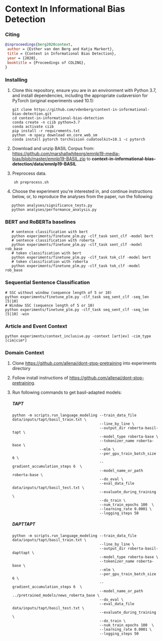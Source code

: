 # Context In Informational Bias Detection

### Citing


```bibtex
@inproceedings{berg2020context,
 author = {Esther van den Berg and Katja Markert},
 title = {Context in Informational Bias Detection},
 year = {2020},
 booktitle = {Proceedings of COLING},
}
```

### Installing

1. Clone this repository, ensure you are in an environment with Python 3.7, and install dependencies, including the appropriate cudaversion for PyTorch (original experiments used 10.1):

   ```shell script
   git clone https://github.com/vdenberg/context-in-informational-bias-detection.git
   cd context-in-informational-bias-detection
   conda create -n ciib python=3.7
   conda activate ciib
   pip install -r requirements.txt
   python -m spacy download en_core_web_sm   
   conda install pytorch torchvision cudatoolkit=10.1 -c pytorch
   ```

2. Download and unzip BASIL Corpus from: https://github.com/marshallwhiteorg/emnlp19-media-bias/blob/master/emnlp19-BASIL.zip
   to **context-in-informational-bias-detection/data/emnlp19-BASIL**

3. Preprocess data.

```shell script
    sh preprocess.sh
   ```

4. Choose the experiment you're interested in, and continue instructions below, or, to reproduce the analyses from the paper,
run the following:

 ```shell script
    python analyses/significance_tests.py
    python analyses/performance_analysis.py
   ```

### BERT and RoBERTa baselines

 ```shell script
    # sentence classification with bert
    python experiments/finetune_plm.py -clf_task sent_clf -model bert
    # sentence classification with roberta
    python experiments/finetune_plm.py -clf_task sent_clf -model rob_base
    # token classification with bert
    python experiments/finetune_plm.py -clf_task tok_clf -model bert
    # token classification with roberta
    python experiments/finetune_plm.py -clf_task tok_clf -model rob_base
   ```

### Sequential Sentence Classification

```shell script
# SSC without window (sequence length of 5 or 10)
python experiments/finetune_plm.py -clf_task seq_sent_clf -seq_len [5|10] 
# Window SSC (sequence length of 5 or 10)
python experiments/finetune_plm.py -clf_task seq_sent_clf -seq_len [5|10] -win
```

### Article and Event Context

```shell script
python experiments/context_inclusive.py -context [art|ev] -cim_type [cim|cim*]
```

### Domain Context

1. Clone https://github.com/allenai/dont-stop-pretraining into experiments directory

2. Follow install instructions of https://github.com/allenai/dont-stop-pretraining.

3. Run following commands to get basil-adapted models:

    ##### TAPT
    ```shell script
    python -m scripts.run_language_modeling --train_data_file data/inputs/tapt/basil_train.txt \
                                            --line_by_line \
                                            --output_dir roberta-basil-tapt \
                                            --model_type roberta-base \
                                            --tokenizer_name roberta-base \
                                            --mlm \
                                            --per_gpu_train_batch_size 6 \
                                            --gradient_accumulation_steps 6  \
                                            --model_name_or_path roberta-base \
                                            --do_eval \
                                            --eval_data_file data/inputs/tapt/basil_test.txt \
                                            --evaluate_during_training  \
                                            --do_train \
                                            --num_train_epochs 100  \
                                            --learning_rate 0.0001 \
                                            --logging_steps 50
    ```
    ##### DAPTTAPT
    ```shell script
    python -m scripts.run_language_modeling --train_data_file data/inputs/tapt/basil_train.txt \
                                            --line_by_line \
                                            --output_dir roberta-basil-dapttapt \
                                            --model_type roberta-base \
                                            --tokenizer_name roberta-base \
                                            --mlm \
                                            --per_gpu_train_batch_size 6 \
                                            --gradient_accumulation_steps 6  \
                                            --model_name_or_path ../pretrained_models/news_roberta_base \
                                            --do_eval \
                                            --eval_data_file data/inputs/tapt/basil_test.txt \
                                            --evaluate_during_training  \
                                            --do_train \
                                            --num_train_epochs 100  \
                                            --learning_rate 0.0001 \
                                            --logging_steps 50
    ```
            
